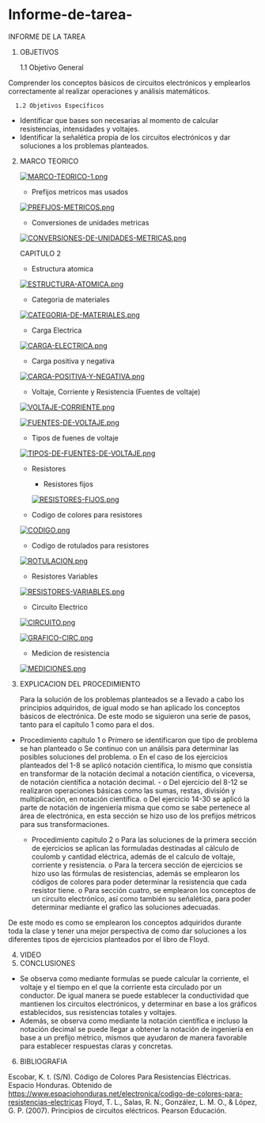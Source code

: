 # Informe-de-tarea-
INFORME DE LA TAREA
1. OBJETIVOS

    1.1 Objetivo General 
    
Comprender los conceptos básicos de circuitos electrónicos y emplearlos correctamente al realizar operaciones y análisis matemáticos. 

      1.2 Objetivos Específicos
  -	Identificar que bases son necesarias al momento de calcular resistencias, intensidades y voltajes.
  -	Identificar la señalética propia de los circuitos electrónicos y dar soluciones a los problemas planteados. 
2. MARCO TEORICO 
    
    [![MARCO-TEORICO-1.png](https://i.postimg.cc/d1MJk9Fd/MARCO-TEORICO-1.png)](https://postimg.cc/06CThDb2)
    
   - Prefijos metricos mas usados 

    [![PREFIJOS-METRICOS.png](https://i.postimg.cc/6q5gy78n/PREFIJOS-METRICOS.png)](https://postimg.cc/N9Spnj7j)
    
   - Conversiones de unidades metricas 

    [![CONVERSIONES-DE-UNIDADES-METRICAS.png](https://i.postimg.cc/pX5kkYMy/CONVERSIONES-DE-UNIDADES-METRICAS.png)](https://postimg.cc/9rVGQ9Mj)
    
    CAPITULO 2
    
    - Estructura atomica 

    [![ESTRUCTURA-ATOMICA.png](https://i.postimg.cc/RVtyqzFP/ESTRUCTURA-ATOMICA.png)](https://postimg.cc/Wh2XfC0r)
    
    - Categoria de materiales 

    [![CATEGORIA-DE-MATERIALES.png](https://i.postimg.cc/T16m9mV5/CATEGORIA-DE-MATERIALES.png)](https://postimg.cc/PpSPfCFd)
    
    - Carga Electrica 

    [![CARGA-ELECTRICA.png](https://i.postimg.cc/h417nX8M/CARGA-ELECTRICA.png)](https://postimg.cc/9zzftFnq)
    
    - Carga positiva y negativa 

    [![CARGA-POSITIVA-Y-NEGATIVA.png](https://i.postimg.cc/fTFWQsPB/CARGA-POSITIVA-Y-NEGATIVA.png)](https://postimg.cc/7f3rSFw2)
    
    - Voltaje, Corriente y Resistencia (Fuentes de voltaje)

    [![VOLTAJE-CORRIENTE.png](https://i.postimg.cc/FKPNGQ0y/VOLTAJE-CORRIENTE.png)](https://postimg.cc/zLRsX6tv)
    
    [![FUENTES-DE-VOLTAJE.png](https://i.postimg.cc/0y8T4Bkc/FUENTES-DE-VOLTAJE.png)](https://postimg.cc/Tp4NLQWD)
    
    - Tipos de fuenes de voltaje 

    [![TIPOS-DE-FUENTES-DE-VOLTAJE.png](https://i.postimg.cc/c4J757qf/TIPOS-DE-FUENTES-DE-VOLTAJE.png)](https://postimg.cc/QVRWFTdM)
    
    - Resistores 
        - Resistores fijos 
        
        [![RESISTORES-FIJOS.png](https://i.postimg.cc/BQx8pXb2/RESISTORES-FIJOS.png)](https://postimg.cc/svgDDfp2)
        
    - Codigo de colores para resistores 

    [![CODIGO.png](https://i.postimg.cc/dVbxYNvb/CODIGO.png)](https://postimg.cc/dh9BRBh6)
    
    - Codigo de rotulados para resistores 

    [![ROTULACION.png](https://i.postimg.cc/YqgXxfQ8/ROTULACION.png)](https://postimg.cc/JGrcrX6B)
    
    - Resistores Variables 

    [![RESISTORES-VARIABLES.png](https://i.postimg.cc/BnpBhhb5/RESISTORES-VARIABLES.png)](https://postimg.cc/nXsmrGvM)
        
    - Circuito Electrico 

    [![CIRCUITO.png](https://i.postimg.cc/yxKJCHrD/CIRCUITO.png)](https://postimg.cc/5YP98ZJJ)
    
    [![GRAFICO-CIRC.png](https://i.postimg.cc/tCCT320G/GRAFICO-CIRC.png)](https://postimg.cc/bdWp80Nm)
    
    - Medicion de resistencia 

    [![MEDICIONES.png](https://i.postimg.cc/K8NqwPJb/MEDICIONES.png)](https://postimg.cc/3kkFDDsf)
    
 4. EXPLICACION DEL PROCEDIMIENTO  

    Para la solución de los problemas planteados se a llevado a cabo los principios adquiridos, de igual modo se han aplicado los conceptos básicos de electrónica. 
De este modo se siguieron una serie de pasos, tanto para el capítulo 1 como para el dos. 
-	Procedimiento capítulo 1 
o	Primero se identificaron que tipo de problema se han planteado 
o	Se continuo con un análisis para determinar las posibles soluciones del problema. 
o	En el caso de los ejercicios planteados del 1-8 se aplicó notación científica, lo mismo que consistía en transformar de la notación decimal a notación científica, o viceversa, de notación científica a notación decimal. -
o	Del ejercicio del 8-12 se realizaron operaciones básicas como las sumas, restas, división y multiplicación, en notación científica. 
o	Del ejercicio 14-30 se aplicó la parte de notación de ingeniería misma que como se sabe pertenece al área de electrónica, en esta sección se hizo uso de los prefijos métricos para sus transformaciones. 

    - Procedimiento capitulo 2 
o	Para las soluciones de la primera sección de ejercicios se aplican las formuladas destinadas al cálculo de coulomb y cantidad eléctrica, además de el calculo de voltaje, corriente y resistencia. 
o	 Para la tercera sección de ejercicios se hizo uso las fórmulas de resistencias, además se emplearon los códigos de colores para poder determinar la resistencia que cada resistor tiene. 
o	Para sección cuatro, se emplearon los conceptos de un circuito electrónico, así como también su señalética, para poder determinar mediante el grafico las soluciones adecuadas. 

   De este modo es como se emplearon los conceptos adquiridos durante toda la clase y tener una mejor perspectiva de como dar soluciones a los diferentes tipos de ejercicios planteados por el libro de Floyd. 

4. VIDEO
5. CONCLUSIONES 

-	Se observa como mediante formulas se puede calcular la corriente, el voltaje y el tiempo en el que la corriente esta circulado por un conductor. De igual manera se puede establecer la conductividad que mantienen los circuitos electrónicos, y determinar en base a los gráficos establecidos, sus resistencias totales y voltajes. 
-	Además, se observa como mediante la notación científica e incluso la notación decimal se puede llegar a obtener la notación de ingeniería en base a un prefijo métrico, mismos que ayudaron de manera favorable para establecer respuestas claras y concretas. 

6. BIBLIOGRAFIA  

Escobar, K. t. (S/N). Código de Colores Para Resistencias Eléctricas. Espacio Honduras. Obtenido de https://www.espaciohonduras.net/electronica/codigo-de-colores-para-resistencias-electricas
Floyd, T. L., Salas, R. N., González, L. M. O., & López, G. P. (2007). Principios de circuitos eléctricos. Pearson Educación.


